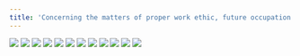 ```yaml
---
title: 'Concerning the matters of proper work ethic, future occupation and arranged marriage'
---
```


![](pg372.jpg)
![](pg373.jpg)
![](pg374.jpg)
![](pg375.jpg)
![](pg376.jpg)
![](pg377.jpg)
![](pg378.jpg)
![](pg379.jpg)
![](pg380.jpg)
![](pg381.jpg)
![](pg382.jpg)
![](pg383.jpg)